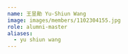```yaml
---
name: 王昱勛 Yu-Shiun Wang 
image: images/members/1102304155.jpg 
role: alumni-master
aliases:
  - yu shiun wang
---
```

